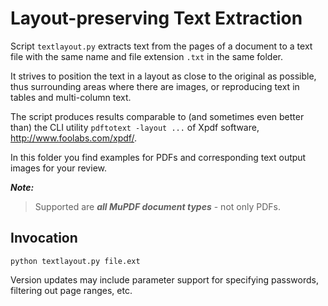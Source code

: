 # Layout-preserving Text Extraction

Script `textlayout.py` extracts text from the pages of a document to a text file with the same name and file extension `.txt` in the same folder.

It strives to position the text in a layout as close to the original as possible, thus surrounding areas where there are images, or reproducing text in tables and multi-column text.

The script produces results comparable to (and sometimes even better than) the CLI utility `pdftotext -layout ...` of Xpdf software, http://www.foolabs.com/xpdf/.

In this folder you find examples for PDFs and corresponding text output images for your review.

**_Note:_**

> Supported are **_all MuPDF document types_** - not only PDFs.

## Invocation

`python textlayout.py file.ext`

Version updates may include parameter support for specifying passwords, filtering out page ranges, etc.